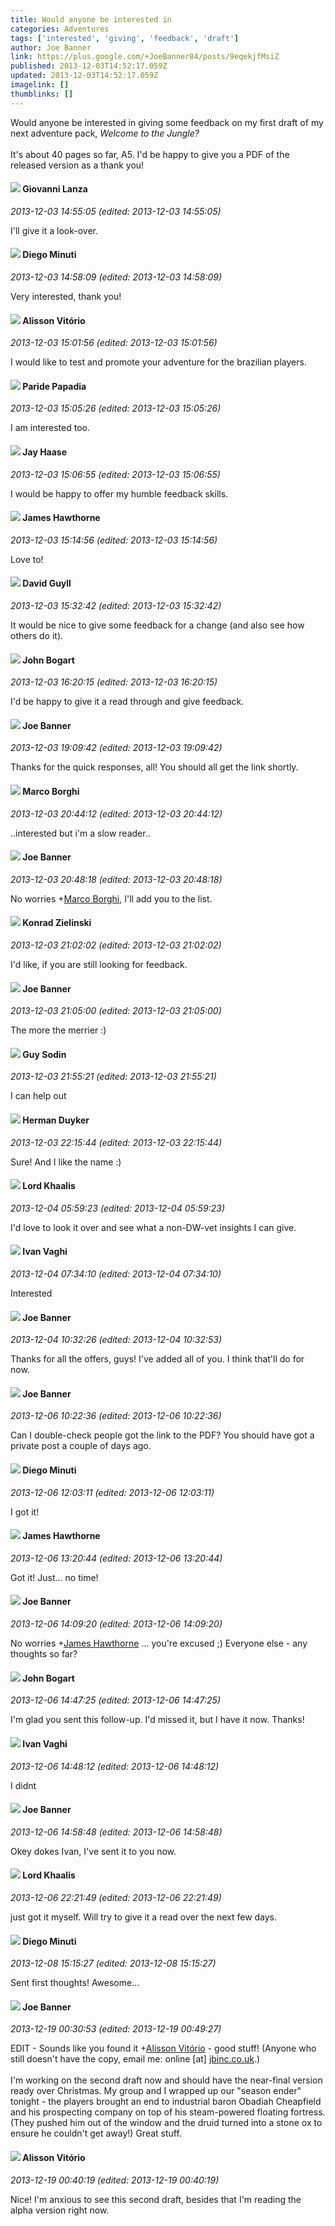 ```yaml
---
title: Would anyone be interested in
categories: Adventures
tags: ['interested', 'giving', 'feedback', 'draft']
author: Joe Banner
link: https://plus.google.com/+JoeBanner84/posts/9eqekjfMsiZ
published: 2013-12-03T14:52:17.059Z
updated: 2013-12-03T14:52:17.059Z
imagelink: []
thumblinks: []
---
```


Would anyone be interested in giving some feedback on my first draft of my next adventure pack, <i>Welcome to the Jungle?</i><br /><br />It&#39;s about 40 pages so far, A5. I&#39;d be happy to give you a PDF of the released version as a thank you!
<div id='comment z13tgpgqmwz0utrdn23vgh4bpuazstngq04'>
  <h4><img src='{{site.baseurl}}//images/avatars/102768177673605279668_photo.jpg'> Giovanni Lanza</h4>
      <p><cite>2013-12-03 14:55:05 (edited: 2013-12-03 14:55:05)</cite></p>
        <p>I&#39;ll give it a look-over.</p>
</div>
        

<div id='comment z13tgpgqmwz0utrdn23vgh4bpuazstngq04'>
  <h4><img src='{{site.baseurl}}//images/avatars/105865506865728214454_photo.jpg'> Diego Minuti</h4>
      <p><cite>2013-12-03 14:58:09 (edited: 2013-12-03 14:58:09)</cite></p>
        <p>Very interested, thank you!</p>
</div>
        

<div id='comment z13tgpgqmwz0utrdn23vgh4bpuazstngq04'>
  <h4><img src='{{site.baseurl}}//images/avatars/115101729330777297840_photo.jpg'> Alisson Vitório</h4>
      <p><cite>2013-12-03 15:01:56 (edited: 2013-12-03 15:01:56)</cite></p>
        <p>I would like to test and promote your adventure for the brazilian players.</p>
</div>
        

<div id='comment z13tgpgqmwz0utrdn23vgh4bpuazstngq04'>
  <h4><img src='{{site.baseurl}}//images/avatars/100891656436184215243_photo.jpg'> Paride Papadia</h4>
      <p><cite>2013-12-03 15:05:26 (edited: 2013-12-03 15:05:26)</cite></p>
        <p>I am interested too.</p>
</div>
        

<div id='comment z13tgpgqmwz0utrdn23vgh4bpuazstngq04'>
  <h4><img src='{{site.baseurl}}//images/avatars/104270781828973595017_photo.jpg'> Jay Haase</h4>
      <p><cite>2013-12-03 15:06:55 (edited: 2013-12-03 15:06:55)</cite></p>
        <p>I would be happy to offer my humble feedback skills.</p>
</div>
        

<div id='comment z13tgpgqmwz0utrdn23vgh4bpuazstngq04'>
  <h4><img src='{{site.baseurl}}//images/avatars/105474339582381748699_photo.jpg'> James Hawthorne</h4>
      <p><cite>2013-12-03 15:14:56 (edited: 2013-12-03 15:14:56)</cite></p>
        <p>Love to!</p>
</div>
        

<div id='comment z13tgpgqmwz0utrdn23vgh4bpuazstngq04'>
  <h4><img src='{{site.baseurl}}//images/avatars/117134143142507309944_photo.jpg'> David Guyll</h4>
      <p><cite>2013-12-03 15:32:42 (edited: 2013-12-03 15:32:42)</cite></p>
        <p>It would be nice to give some feedback for a change (and also see how others do it).</p>
</div>
        

<div id='comment z13tgpgqmwz0utrdn23vgh4bpuazstngq04'>
  <h4><img src='{{site.baseurl}}//images/avatars/106750450350770524690_photo.jpg'> John Bogart</h4>
      <p><cite>2013-12-03 16:20:15 (edited: 2013-12-03 16:20:15)</cite></p>
        <p>I&#39;d be happy to give it a read through and give feedback.</p>
</div>
        

<div id='comment z13tgpgqmwz0utrdn23vgh4bpuazstngq04'>
  <h4><img src='{{site.baseurl}}//images/avatars/103619294696451727396_photo.jpg'> Joe Banner</h4>
      <p><cite>2013-12-03 19:09:42 (edited: 2013-12-03 19:09:42)</cite></p>
        <p>Thanks for the quick responses, all! You should all get the link shortly.</p>
</div>
        

<div id='comment z13tgpgqmwz0utrdn23vgh4bpuazstngq04'>
  <h4><img src='{{site.baseurl}}//images/avatars/102040373219378326870_photo.jpg'> Marco Borghi</h4>
      <p><cite>2013-12-03 20:44:12 (edited: 2013-12-03 20:44:12)</cite></p>
        <p>..interested but i&#39;m a slow reader..</p>
</div>
        

<div id='comment z13tgpgqmwz0utrdn23vgh4bpuazstngq04'>
  <h4><img src='{{site.baseurl}}//images/avatars/103619294696451727396_photo.jpg'> Joe Banner</h4>
      <p><cite>2013-12-03 20:48:18 (edited: 2013-12-03 20:48:18)</cite></p>
        <p>No worries <span class="proflinkWrapper"><span class="proflinkPrefix">+</span><a class="proflink" href="https://plus.google.com/102040373219378326870" oid="102040373219378326870">Marco Borghi</a></span>, I&#39;ll add you to the list.</p>
</div>
        

<div id='comment z13tgpgqmwz0utrdn23vgh4bpuazstngq04'>
  <h4><img src='{{site.baseurl}}//images/avatars/115725920587018246269_photo.jpg'> Konrad Zielinski</h4>
      <p><cite>2013-12-03 21:02:02 (edited: 2013-12-03 21:02:02)</cite></p>
        <p>I&#39;d like, if you are still looking for feedback.</p>
</div>
        

<div id='comment z13tgpgqmwz0utrdn23vgh4bpuazstngq04'>
  <h4><img src='{{site.baseurl}}//images/avatars/103619294696451727396_photo.jpg'> Joe Banner</h4>
      <p><cite>2013-12-03 21:05:00 (edited: 2013-12-03 21:05:00)</cite></p>
        <p>The more the merrier :)</p>
</div>
        

<div id='comment z13tgpgqmwz0utrdn23vgh4bpuazstngq04'>
  <h4><img src='{{site.baseurl}}//images/avatars/108941275253004747705_photo.jpg'> Guy Sodin</h4>
      <p><cite>2013-12-03 21:55:21 (edited: 2013-12-03 21:55:21)</cite></p>
        <p>I can help out</p>
</div>
        

<div id='comment z13tgpgqmwz0utrdn23vgh4bpuazstngq04'>
  <h4><img src='{{site.baseurl}}//images/avatars/109361270151090187695_photo.jpg'> Herman Duyker</h4>
      <p><cite>2013-12-03 22:15:44 (edited: 2013-12-03 22:15:44)</cite></p>
        <p>Sure! And I like the name :)</p>
</div>
        

<div id='comment z13tgpgqmwz0utrdn23vgh4bpuazstngq04'>
  <h4><img src='{{site.baseurl}}//images/avatars/108742781924945305735_photo.jpg'> Lord Khaalis</h4>
      <p><cite>2013-12-04 05:59:23 (edited: 2013-12-04 05:59:23)</cite></p>
        <p>I&#39;d love to look it over and see what a non-DW-vet insights I can give.</p>
</div>
        

<div id='comment z13tgpgqmwz0utrdn23vgh4bpuazstngq04'>
  <h4><img src='{{site.baseurl}}//images/avatars/116670244276636380421_photo.jpg'> Ivan Vaghi</h4>
      <p><cite>2013-12-04 07:34:10 (edited: 2013-12-04 07:34:10)</cite></p>
        <p>Interested</p>
</div>
        

<div id='comment z13tgpgqmwz0utrdn23vgh4bpuazstngq04'>
  <h4><img src='{{site.baseurl}}//images/avatars/103619294696451727396_photo.jpg'> Joe Banner</h4>
      <p><cite>2013-12-04 10:32:26 (edited: 2013-12-04 10:32:53)</cite></p>
        <p>Thanks for all the offers, guys! I&#39;ve added all of you. I think that&#39;ll do for now.</p>
</div>
        

<div id='comment z13tgpgqmwz0utrdn23vgh4bpuazstngq04'>
  <h4><img src='{{site.baseurl}}//images/avatars/103619294696451727396_photo.jpg'> Joe Banner</h4>
      <p><cite>2013-12-06 10:22:36 (edited: 2013-12-06 10:22:36)</cite></p>
        <p>Can I double-check people got the link to the PDF? You should have got a private post a couple of days ago. </p>
</div>
        

<div id='comment z13tgpgqmwz0utrdn23vgh4bpuazstngq04'>
  <h4><img src='{{site.baseurl}}//images/avatars/105865506865728214454_photo.jpg'> Diego Minuti</h4>
      <p><cite>2013-12-06 12:03:11 (edited: 2013-12-06 12:03:11)</cite></p>
        <p>I got it!</p>
</div>
        

<div id='comment z13tgpgqmwz0utrdn23vgh4bpuazstngq04'>
  <h4><img src='{{site.baseurl}}//images/avatars/105474339582381748699_photo.jpg'> James Hawthorne</h4>
      <p><cite>2013-12-06 13:20:44 (edited: 2013-12-06 13:20:44)</cite></p>
        <p>Got it! Just... no time!</p>
</div>
        

<div id='comment z13tgpgqmwz0utrdn23vgh4bpuazstngq04'>
  <h4><img src='{{site.baseurl}}//images/avatars/103619294696451727396_photo.jpg'> Joe Banner</h4>
      <p><cite>2013-12-06 14:09:20 (edited: 2013-12-06 14:09:20)</cite></p>
        <p>No worries <span class="proflinkWrapper"><span class="proflinkPrefix">+</span><a class="proflink" href="https://plus.google.com/105474339582381748699" oid="105474339582381748699">James Hawthorne</a></span> ... you&#39;re excused ;) Everyone else - any thoughts so far?</p>
</div>
        

<div id='comment z13tgpgqmwz0utrdn23vgh4bpuazstngq04'>
  <h4><img src='{{site.baseurl}}//images/avatars/106750450350770524690_photo.jpg'> John Bogart</h4>
      <p><cite>2013-12-06 14:47:25 (edited: 2013-12-06 14:47:25)</cite></p>
        <p>I&#39;m glad you sent this follow-up. I&#39;d missed it, but I have it now. Thanks!</p>
</div>
        

<div id='comment z13tgpgqmwz0utrdn23vgh4bpuazstngq04'>
  <h4><img src='{{site.baseurl}}//images/avatars/116670244276636380421_photo.jpg'> Ivan Vaghi</h4>
      <p><cite>2013-12-06 14:48:12 (edited: 2013-12-06 14:48:12)</cite></p>
        <p>I didnt</p>
</div>
        

<div id='comment z13tgpgqmwz0utrdn23vgh4bpuazstngq04'>
  <h4><img src='{{site.baseurl}}//images/avatars/103619294696451727396_photo.jpg'> Joe Banner</h4>
      <p><cite>2013-12-06 14:58:48 (edited: 2013-12-06 14:58:48)</cite></p>
        <p>Okey dokes Ivan, I&#39;ve sent it to you now.</p>
</div>
        

<div id='comment z13tgpgqmwz0utrdn23vgh4bpuazstngq04'>
  <h4><img src='{{site.baseurl}}//images/avatars/108742781924945305735_photo.jpg'> Lord Khaalis</h4>
      <p><cite>2013-12-06 22:21:49 (edited: 2013-12-06 22:21:49)</cite></p>
        <p>just got it myself. Will try to give it a read over the next few days.</p>
</div>
        

<div id='comment z13tgpgqmwz0utrdn23vgh4bpuazstngq04'>
  <h4><img src='{{site.baseurl}}//images/avatars/105865506865728214454_photo.jpg'> Diego Minuti</h4>
      <p><cite>2013-12-08 15:15:27 (edited: 2013-12-08 15:15:27)</cite></p>
        <p>Sent first thoughts! Awesome...</p>
</div>
        

<div id='comment z13tgpgqmwz0utrdn23vgh4bpuazstngq04'>
  <h4><img src='{{site.baseurl}}//images/avatars/103619294696451727396_photo.jpg'> Joe Banner</h4>
      <p><cite>2013-12-19 00:30:53 (edited: 2013-12-19 00:49:27)</cite></p>
        <p>EDIT - Sounds like you found it <span class="proflinkWrapper"><span class="proflinkPrefix">+</span><a class="proflink" href="https://plus.google.com/115101729330777297840" oid="115101729330777297840">Alisson Vitório</a></span> - good stuff! (Anyone who still doesn&#39;t have the copy, email me: online [at] <a href="http://jbinc.co.uk" class="ot-anchor">jbinc.co.uk</a>.)<br /><br />I&#39;m working on the second draft now and should have the near-final version ready over Christmas. My group and I wrapped up our &quot;season ender&quot; tonight - the players brought an end to industrial baron Obadiah Cheapfield and his prospecting company on top of his steam-powered floating fortress. (They pushed him out of the window and the druid turned into a stone ox to ensure he couldn&#39;t get away!) Great stuff.</p>
</div>
        

<div id='comment z13tgpgqmwz0utrdn23vgh4bpuazstngq04'>
  <h4><img src='{{site.baseurl}}//images/avatars/115101729330777297840_photo.jpg'> Alisson Vitório</h4>
      <p><cite>2013-12-19 00:40:19 (edited: 2013-12-19 00:40:19)</cite></p>
        <p>Nice! I&#39;m anxious to see this second draft, besides that I&#39;m reading the alpha version right now.</p>
</div>
        